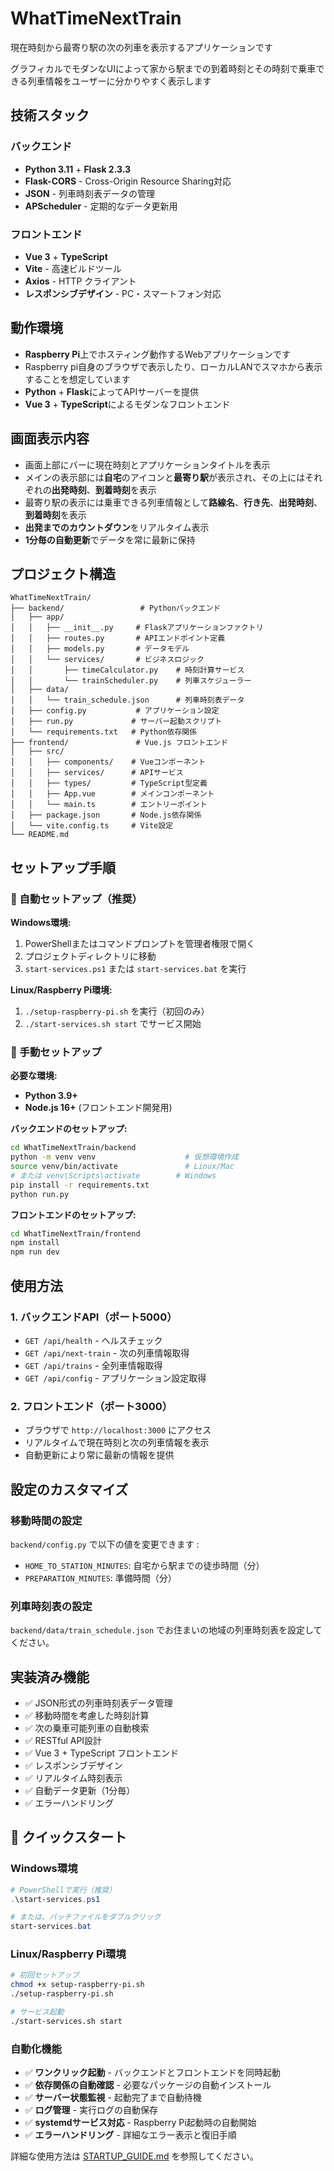 # WhatTimeNextTrain
現在時刻から最寄り駅の次の列車を表示するアプリケーションです

グラフィカルでモダンなUIによって家から駅までの到着時刻とその時刻で乗車できる列車情報をユーザーに分かりやすく表示します

## 技術スタック
### バックエンド
- **Python 3.11** + **Flask 2.3.3**
- **Flask-CORS** - Cross-Origin Resource Sharing対応
- **JSON** - 列車時刻表データの管理
- **APScheduler** - 定期的なデータ更新用

### フロントエンド
- **Vue 3** + **TypeScript**
- **Vite** - 高速ビルドツール
- **Axios** - HTTP クライアント
- **レスポンシブデザイン** - PC・スマートフォン対応

## 動作環境
- **Raspberry Pi**上でホスティング動作するWebアプリケーションです
- Raspberry pi自身のブラウザで表示したり、ローカルLANでスマホから表示することを想定しています
- **Python** + **Flask**によってAPIサーバーを提供
- **Vue 3** + **TypeScript**によるモダンなフロントエンド

## 画面表示内容
- 画面上部にバーに現在時刻とアプリケーションタイトルを表示
- メインの表示部には**自宅**のアイコンと**最寄り駅**が表示され、その上にはそれぞれの**出発時刻**、**到着時刻**を表示
- 最寄り駅の表示には乗車できる列車情報として**路線名**、**行き先**、**出発時刻**、**到着時刻**を表示
- **出発までのカウントダウン**をリアルタイム表示
- **1分毎の自動更新**でデータを常に最新に保持

## プロジェクト構造
```
WhatTimeNextTrain/
├── backend/                 # Pythonバックエンド
│   ├── app/
│   │   ├── __init__.py     # Flaskアプリケーションファクトリ
│   │   ├── routes.py       # APIエンドポイント定義
│   │   ├── models.py       # データモデル
│   │   └── services/       # ビジネスロジック
│   │       ├── timeCalculator.py    # 時刻計算サービス
│   │       └── trainScheduler.py    # 列車スケジューラー
│   ├── data/
│   │   └── train_schedule.json      # 列車時刻表データ
│   ├── config.py           # アプリケーション設定
│   ├── run.py             # サーバー起動スクリプト
│   └── requirements.txt   # Python依存関係
├── frontend/               # Vue.js フロントエンド
│   ├── src/
│   │   ├── components/    # Vueコンポーネント
│   │   ├── services/      # APIサービス
│   │   ├── types/         # TypeScript型定義
│   │   ├── App.vue        # メインコンポーネント
│   │   └── main.ts        # エントリーポイント
│   ├── package.json       # Node.js依存関係
│   └── vite.config.ts     # Vite設定
└── README.md
```

## セットアップ手順

### 🚀 自動セットアップ（推奨）

**Windows環境:**
1. PowerShellまたはコマンドプロンプトを管理者権限で開く
2. プロジェクトディレクトリに移動
3. `start-services.ps1` または `start-services.bat` を実行

**Linux/Raspberry Pi環境:**
1. `./setup-raspberry-pi.sh` を実行（初回のみ）
2. `./start-services.sh start` でサービス開始

### 🔧 手動セットアップ

**必要な環境:**
- **Python 3.9+**
- **Node.js 16+** (フロントエンド開発用)

**バックエンドのセットアップ:**
```bash
cd WhatTimeNextTrain/backend
python -m venv venv                    # 仮想環境作成
source venv/bin/activate               # Linux/Mac
# または venv\Scripts\activate        # Windows
pip install -r requirements.txt
python run.py
```

**フロントエンドのセットアップ:**
```bash
cd WhatTimeNextTrain/frontend
npm install
npm run dev
```

## 使用方法

### 1. バックエンドAPI（ポート5000）
- `GET /api/health` - ヘルスチェック
- `GET /api/next-train` - 次の列車情報取得
- `GET /api/trains` - 全列車情報取得
- `GET /api/config` - アプリケーション設定取得

### 2. フロントエンド（ポート3000）
- ブラウザで `http://localhost:3000` にアクセス
- リアルタイムで現在時刻と次の列車情報を表示
- 自動更新により常に最新の情報を提供

## 設定のカスタマイズ

### 移動時間の設定
`backend/config.py` で以下の値を変更できます :
- `HOME_TO_STATION_MINUTES`: 自宅から駅までの徒歩時間（分）
- `PREPARATION_MINUTES`: 準備時間（分）

### 列車時刻表の設定
`backend/data/train_schedule.json` でお住まいの地域の列車時刻表を設定してください。

## 実装済み機能
- ✅ JSON形式の列車時刻表データ管理
- ✅ 移動時間を考慮した時刻計算
- ✅ 次の乗車可能列車の自動検索
- ✅ RESTful API設計
- ✅ Vue 3 + TypeScript フロントエンド
- ✅ レスポンシブデザイン
- ✅ リアルタイム時刻表示
- ✅ 自動データ更新（1分毎）
- ✅ エラーハンドリング

## 🚀 クイックスタート

### Windows環境
```powershell
# PowerShellで実行（推奨）
.\start-services.ps1

# または、バッチファイルをダブルクリック
start-services.bat
```

### Linux/Raspberry Pi環境
```bash
# 初回セットアップ
chmod +x setup-raspberry-pi.sh
./setup-raspberry-pi.sh

# サービス起動
./start-services.sh start
```

### 自動化機能
- ✅ **ワンクリック起動** - バックエンドとフロントエンドを同時起動
- ✅ **依存関係の自動確認** - 必要なパッケージの自動インストール
- ✅ **サーバー状態監視** - 起動完了まで自動待機
- ✅ **ログ管理** - 実行ログの自動保存
- ✅ **systemdサービス対応** - Raspberry Pi起動時の自動開始
- ✅ **エラーハンドリング** - 詳細なエラー表示と復旧手順

詳細な使用方法は [STARTUP_GUIDE.md](STARTUP_GUIDE.md) を参照してください。